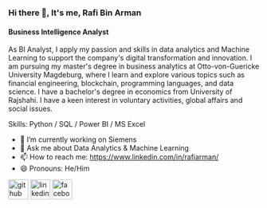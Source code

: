 ### Hi there 👋, It's me, Rafi Bin Arman
#### Business Intelligence Analyst

As BI Analyst, I apply my passion and skills in data analytics and Machine Learning to support the company's digital transformation and innovation. I am pursuing my master's degree in business analytics at Otto-von-Guericke University Magdeburg, where I learn and explore various topics such as financial engineering, blockchain, programming languages, and data science. I have a bachelor's degree in economics from University of Rajshahi. I have a keen interest in voluntary activities, global affairs and social issues.

Skills: Python / SQL / Power BI / MS Excel

- 🔭 I’m currently working on Siemens 
- 💬 Ask me about Data Analytics & Machine Learning 
- 📫 How to reach me: https://www.linkedin.com/in/rafiarman/ 
- 😄 Pronouns: He/Him 


[<img src='https://cdn.jsdelivr.net/npm/simple-icons@3.0.1/icons/github.svg' alt='github' height='40'>](https://github.com/https://github.com/rafiarman123)  [<img src='https://cdn.jsdelivr.net/npm/simple-icons@3.0.1/icons/linkedin.svg' alt='linkedin' height='40'>](https://www.linkedin.com/in/https://www.linkedin.com/in/rafiarman//)  [<img src='https://cdn.jsdelivr.net/npm/simple-icons@3.0.1/icons/facebook.svg' alt='facebook' height='40'>](https://www.facebook.com/https://www.facebook.com/rafiarman28/)  



